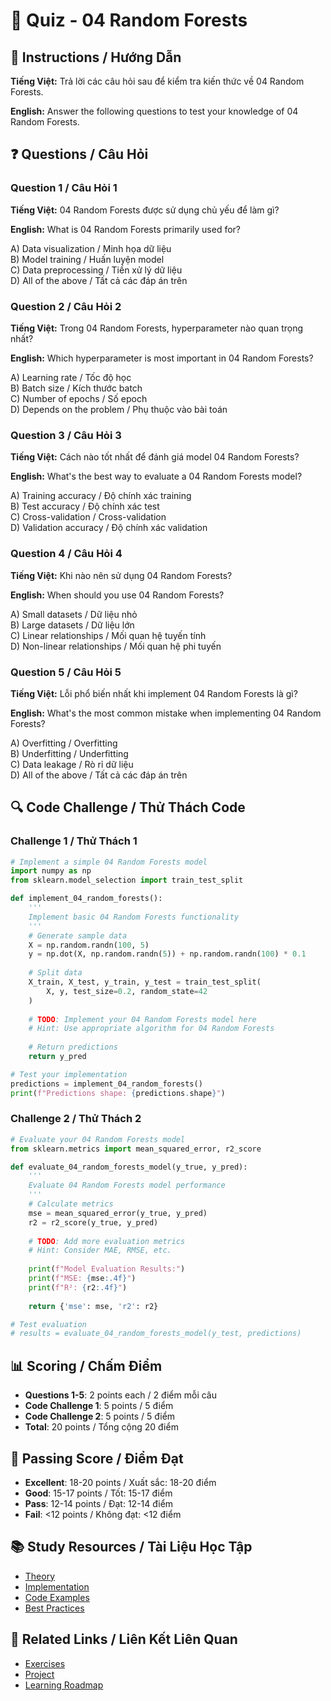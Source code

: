 # 🧠 Quiz - 04 Random Forests

## 📝 Instructions / Hướng Dẫn

**Tiếng Việt:** Trả lời các câu hỏi sau để kiểm tra kiến thức về 04 Random Forests.

**English:** Answer the following questions to test your knowledge of 04 Random Forests.

## ❓ Questions / Câu Hỏi

### Question 1 / Câu Hỏi 1
**Tiếng Việt:** 04 Random Forests được sử dụng chủ yếu để làm gì?

**English:** What is 04 Random Forests primarily used for?

A) Data visualization / Minh họa dữ liệu  
B) Model training / Huấn luyện model  
C) Data preprocessing / Tiền xử lý dữ liệu  
D) All of the above / Tất cả các đáp án trên

### Question 2 / Câu Hỏi 2
**Tiếng Việt:** Trong 04 Random Forests, hyperparameter nào quan trọng nhất?

**English:** Which hyperparameter is most important in 04 Random Forests?

A) Learning rate / Tốc độ học  
B) Batch size / Kích thước batch  
C) Number of epochs / Số epoch  
D) Depends on the problem / Phụ thuộc vào bài toán

### Question 3 / Câu Hỏi 3
**Tiếng Việt:** Cách nào tốt nhất để đánh giá model 04 Random Forests?

**English:** What's the best way to evaluate a 04 Random Forests model?

A) Training accuracy / Độ chính xác training  
B) Test accuracy / Độ chính xác test  
C) Cross-validation / Cross-validation  
D) Validation accuracy / Độ chính xác validation

### Question 4 / Câu Hỏi 4
**Tiếng Việt:** Khi nào nên sử dụng 04 Random Forests?

**English:** When should you use 04 Random Forests?

A) Small datasets / Dữ liệu nhỏ  
B) Large datasets / Dữ liệu lớn  
C) Linear relationships / Mối quan hệ tuyến tính  
D) Non-linear relationships / Mối quan hệ phi tuyến

### Question 5 / Câu Hỏi 5
**Tiếng Việt:** Lỗi phổ biến nhất khi implement 04 Random Forests là gì?

**English:** What's the most common mistake when implementing 04 Random Forests?

A) Overfitting / Overfitting  
B) Underfitting / Underfitting  
C) Data leakage / Rò rỉ dữ liệu  
D) All of the above / Tất cả các đáp án trên

## 🔍 Code Challenge / Thử Thách Code

### Challenge 1 / Thử Thách 1
```python
# Implement a simple 04 Random Forests model
import numpy as np
from sklearn.model_selection import train_test_split

def implement_04_random_forests():
    '''
    Implement basic 04 Random Forests functionality
    '''
    # Generate sample data
    X = np.random.randn(100, 5)
    y = np.dot(X, np.random.randn(5)) + np.random.randn(100) * 0.1
    
    # Split data
    X_train, X_test, y_train, y_test = train_test_split(
        X, y, test_size=0.2, random_state=42
    )
    
    # TODO: Implement your 04 Random Forests model here
    # Hint: Use appropriate algorithm for 04 Random Forests
    
    # Return predictions
    return y_pred

# Test your implementation
predictions = implement_04_random_forests()
print(f"Predictions shape: {predictions.shape}")
```

### Challenge 2 / Thử Thách 2
```python
# Evaluate your 04 Random Forests model
from sklearn.metrics import mean_squared_error, r2_score

def evaluate_04_random_forests_model(y_true, y_pred):
    '''
    Evaluate 04 Random Forests model performance
    '''
    # Calculate metrics
    mse = mean_squared_error(y_true, y_pred)
    r2 = r2_score(y_true, y_pred)
    
    # TODO: Add more evaluation metrics
    # Hint: Consider MAE, RMSE, etc.
    
    print(f"Model Evaluation Results:")
    print(f"MSE: {mse:.4f}")
    print(f"R²: {r2:.4f}")
    
    return {'mse': mse, 'r2': r2}

# Test evaluation
# results = evaluate_04_random_forests_model(y_test, predictions)
```

## 📊 Scoring / Chấm Điểm

- **Questions 1-5**: 2 points each / 2 điểm mỗi câu
- **Code Challenge 1**: 5 points / 5 điểm
- **Code Challenge 2**: 5 points / 5 điểm
- **Total**: 20 points / Tổng cộng 20 điểm

## 🎯 Passing Score / Điểm Đạt

- **Excellent**: 18-20 points / Xuất sắc: 18-20 điểm
- **Good**: 15-17 points / Tốt: 15-17 điểm  
- **Pass**: 12-14 points / Đạt: 12-14 điểm
- **Fail**: <12 points / Không đạt: <12 điểm

## 📚 Study Resources / Tài Liệu Học Tập

- [Theory](./THEORY_04_random_forests.md)
- [Implementation](./IMPLEMENTATION_04_random_forests.md)
- [Code Examples](./CODE_EXAMPLES_04_random_forests.md)
- [Best Practices](./BEST_PRACTICES_04_random_forests.md)

## 🔗 Related Links / Liên Kết Liên Quan

- [Exercises](./EXERCISES_04_random_forests.md)
- [Project](./PROJECT_04_random_forests.md)
- [Learning Roadmap](./LEARNING_ROADMAP_04_random_forests.md)
